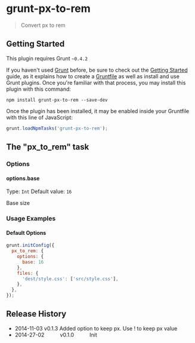 # grunt-px-to-rem

> Convert px to rem

## Getting Started
This plugin requires Grunt `~0.4.2`

If you haven't used [Grunt](http://gruntjs.com/) before, be sure to check out the [Getting Started](http://gruntjs.com/getting-started) guide, as it explains how to create a [Gruntfile](http://gruntjs.com/sample-gruntfile) as well as install and use Grunt plugins. Once you're familiar with that process, you may install this plugin with this command:

```shell
npm install grunt-px-to-rem --save-dev
```

Once the plugin has been installed, it may be enabled inside your Gruntfile with this line of JavaScript:

```js
grunt.loadNpmTasks('grunt-px-to-rem');
```

## The "px_to_rem" task

### Options

#### options.base
Type: `Int`
Default value: `16`

Base size

### Usage Examples

#### Default Options

```js
grunt.initConfig({
  px_to_rem: {
    options: {
      base: 16
    },
    files: {
      'dest/style.css': ['src/style.css'],
    },
  },
});
```

## Release History
 * 2014-11-03   v0.1.3   Added option to keep px. Use ! to keep px value
 * 2014-27-02   v0.1.0   Init

